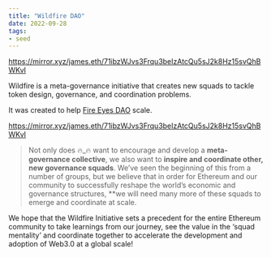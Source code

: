 ```yaml
---
title: "Wildfire DAO"
date: 2022-09-28
tags:
- seed
---
```


https://mirror.xyz/james.eth/71ibzWJvs3Frqu3beIzAtcQu5sJ2k8Hz15svQhBWKvI

Wildfire is a meta-governance initiative that creates new squads to tackle token design, governance, and coordination problems. 

It was created to help [Fire Eyes DAO](/notes/Fire%20Eyes%20DAO.md) scale. 

https://mirror.xyz/james.eth/71ibzWJvs3Frqu3beIzAtcQu5sJ2k8Hz15svQhBWKvI

>Not only does 🔥_🔥 want to encourage and develop a **meta-governance collective**, we also want to **inspire and coordinate other, new governance squads**. We’ve seen the beginning of this from a number of groups, but we believe that in order for Ethereum and our community to successfully reshape the world’s economic and governance structures, **we will need many more of these squads to emerge and coordinate at scale.

We hope that the Wildfire Initiative sets a precedent for the entire Ethereum community to take learnings from our journey, see the value in the ‘squad mentality’ and coordinate together to accelerate the development and adoption of Web3.0 at a global scale!
